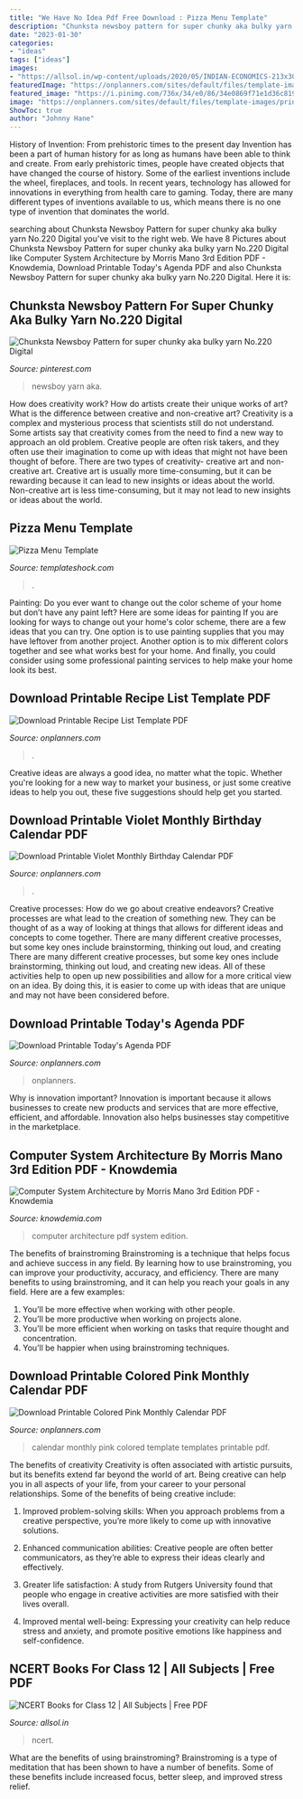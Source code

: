 ```yaml
---
title: "We Have No Idea Pdf Free Download : Pizza Menu Template"
description: "Chunksta newsboy pattern for super chunky aka bulky yarn no.220 digital"
date: "2023-01-30"
categories:
- "ideas"
tags: ["ideas"]
images:
- "https://allsol.in/wp-content/uploads/2020/05/INDIAN-ECONOMICS-213x300.jpg"
featuredImage: "https://onplanners.com/sites/default/files/template-images/printable-violet-monthly-birthday-calendar-template_1.png"
featured_image: "https://i.pinimg.com/736x/34/e0/86/34e0869f71e1d36c819b145e9e50d9c2.jpg"
image: "https://onplanners.com/sites/default/files/template-images/printable-violet-monthly-birthday-calendar-template_1.png"
ShowToc: true
author: "Johnny Hane"
---
```



History of Invention: From prehistoric times to the present day
Invention has been a part of human history for as long as humans have been able to think and create. From early prehistoric times, people have created objects that have changed the course of history. Some of the earliest inventions include the wheel, fireplaces, and tools. In recent years, technology has allowed for innovations in everything from health care to gaming. Today, there are many different types of inventions available to us, which means there is no one type of invention that dominates the world.

	

		
searching about Chunksta Newsboy Pattern for super chunky aka bulky yarn No.220 Digital you've visit to the right web. We have 8 Pictures about Chunksta Newsboy Pattern for super chunky aka bulky yarn No.220 Digital like Computer System Architecture by Morris Mano 3rd Edition PDF - Knowdemia, Download Printable Today&#039;s Agenda PDF and also Chunksta Newsboy Pattern for super chunky aka bulky yarn No.220 Digital. Here it is:
		
    
## Chunksta Newsboy Pattern For Super Chunky Aka Bulky Yarn No.220 Digital

<img loading=lazy src="https://i.pinimg.com/736x/34/e0/86/34e0869f71e1d36c819b145e9e50d9c2.jpg" onerror="this.onerror=null;this.src='https://tse2.mm.bing.net/th?id=OIP.Y086UpPbKH62XDSoHXkfGwHaJ3&amp;pid=15.1';" alt="Chunksta Newsboy Pattern for super chunky aka bulky yarn No.220 Digital">

_Source: pinterest.com_

>newsboy yarn aka. 

	

How does creativity work? How do artists create their unique works of art? What is the difference between creative and non-creative art?
Creativity is a complex and mysterious process that scientists still do not understand. Some artists say that creativity comes from the need to find a new way to approach an old problem. Creative people are often risk takers, and they often use their imagination to come up with ideas that might not have been thought of before. There are two types of creativity- creative art and non-creative art. Creative art is usually more time-consuming, but it can be rewarding because it can lead to new insights or ideas about the world. Non-creative art is less time-consuming, but it may not lead to new insights or ideas about the world.

    
## Pizza Menu Template

<img loading=lazy src="https://www.templateshock.com/wp-content/uploads/2014/04/006_MenuTemplates_preview_630-2.jpg" onerror="this.onerror=null;this.src='https://tse1.mm.bing.net/th?id=OIP._DBrW4u5V8JANV3U_AZagQHaPh&amp;pid=15.1';" alt="Pizza Menu Template">

_Source: templateshock.com_

>. 

	

Painting: Do you ever want to change out the color scheme of your home but don’t have any paint left? Here are some ideas for painting
If you are looking for ways to change out your home's color scheme, there are a few ideas that you can try. One option is to use painting supplies that you may have leftover from another project. Another option is to mix different colors together and see what works best for your home. And finally, you could consider using some professional painting services to help make your home look its best.

    
## Download Printable Recipe List Template PDF

<img loading=lazy src="https://onplanners.com/sites/default/files/template-images/printable-recipe-list-template-template_0.png" onerror="this.onerror=null;this.src='https://tse3.mm.bing.net/th?id=OIP.2FllkXnaiV34YM_gy5HkRgHaKg&amp;pid=15.1';" alt="Download Printable Recipe List Template PDF">

_Source: onplanners.com_

>. 

	

Creative ideas are always a good idea, no matter what the topic. Whether you're looking for a new way to market your business, or just some creative ideas to help you out, these five suggestions should help get you started.

    
## Download Printable Violet Monthly Birthday Calendar PDF

<img loading=lazy src="https://onplanners.com/sites/default/files/template-images/printable-violet-monthly-birthday-calendar-template_1.png" onerror="this.onerror=null;this.src='https://tse1.mm.bing.net/th?id=OIP.lcCmaGTqLHEXfpiu8WHt3wHaKg&amp;pid=15.1';" alt="Download Printable Violet Monthly Birthday Calendar PDF">

_Source: onplanners.com_

>. 

	

Creative processes: How do we go about creative endeavors?
Creative processes are what lead to the creation of something new. They can be thought of as a way of looking at things that allows for different ideas and concepts to come together. There are many different creative processes, but some key ones include brainstorming, thinking out loud, and creating 
There are many different creative processes, but some key ones include brainstorming, thinking out loud, and creating new ideas. All of these activities help to open up new possibilities and allow for a more critical view on an idea. By doing this, it is easier to come up with ideas that are unique and may not have been considered before.

    
## Download Printable Today&#039;s Agenda PDF

<img loading=lazy src="https://onplanners.com/sites/default/files/styles/template_big/public/template-images/printable-todays-agenda-template_0.png" onerror="this.onerror=null;this.src='https://tse1.mm.bing.net/th?id=OIP.yI0IG50ygkccE5aYi--PIAAAAA&amp;pid=15.1';" alt="Download Printable Today&#039;s Agenda PDF">

_Source: onplanners.com_

>onplanners. 

	

Why is innovation important?
Innovation is important because it allows businesses to create new products and services that are more effective, efficient, and affordable. Innovation also helps businesses stay competitive in the marketplace.

    
## Computer System Architecture By Morris Mano 3rd Edition PDF - Knowdemia

<img loading=lazy src="https://knowdemia.com/wp-content/uploads/2020/06/1585760808.jpg" onerror="this.onerror=null;this.src='https://tse4.mm.bing.net/th?id=OIP.fYAEuen50sAIrkCL10y8TgHaJ4&amp;pid=15.1';" alt="Computer System Architecture by Morris Mano 3rd Edition PDF - Knowdemia">

_Source: knowdemia.com_

>computer architecture pdf system edition. 

	

The benefits of brainstroming
Brainstroming is a technique that helps focus and achieve success in any field. By learning how to use brainstroming, you can improve your productivity, accuracy, and efficiency. There are many benefits to using brainstroming, and it can help you reach your goals in any field. Here are a few examples:
1. You’ll be more effective when working with other people.
2. You’ll be more productive when working on projects alone.
3. You’ll be more efficient when working on tasks that require thought and concentration.
4. You’ll be happier when using brainstroming techniques.

    
## Download Printable Colored Pink Monthly Calendar PDF

<img loading=lazy src="https://onplanners.com/sites/default/files/styles/template_big/public/template-images/printable-colored-pink-monthly-calendar-template_2.png" onerror="this.onerror=null;this.src='https://tse4.mm.bing.net/th?id=OIP._qKzqA2qqtExJxLF1QNHjwAAAA&amp;pid=15.1';" alt="Download Printable Colored Pink Monthly Calendar PDF">

_Source: onplanners.com_

>calendar monthly pink colored template templates printable pdf. 

	

The benefits of creativity
Creativity is often associated with artistic pursuits, but its benefits extend far beyond the world of art. Being creative can help you in all aspects of your life, from your career to your personal relationships.
Some of the benefits of being creative include:

1. Improved problem-solving skills: When you approach problems from a creative perspective, you’re more likely to come up with innovative solutions.

2. Enhanced communication abilities: Creative people are often better communicators, as they’re able to express their ideas clearly and effectively.

3. Greater life satisfaction: A study from Rutgers University found that people who engage in creative activities are more satisfied with their lives overall.

4. Improved mental well-being: Expressing your creativity can help reduce stress and anxiety, and promote positive emotions like happiness and self-confidence.

    
## NCERT Books For Class 12 | All Subjects | Free PDF

<img loading=lazy src="https://allsol.in/wp-content/uploads/2020/05/INDIAN-ECONOMICS-213x300.jpg" onerror="this.onerror=null;this.src='https://tse1.mm.bing.net/th?id=OIP.YJteto8YhdyS3fMeE8S56AAAAA&amp;pid=15.1';" alt="NCERT Books for Class 12 | All Subjects | Free PDF">

_Source: allsol.in_

>ncert. 

	

What are the benefits of using brainstroming?
Brainstroming is a type of meditation that has been shown to have a number of benefits. Some of these benefits include increased focus, better sleep, and improved stress relief.

